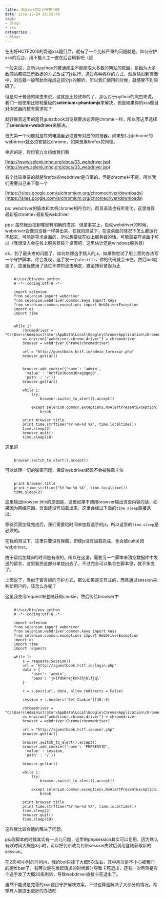 ```yaml
---
title: 浅谈xss的后台守护问题
date: 2016-12-24 21:55:48
tags:
- Blogs
- xss
categories:
- Blogs
---
```


在出好HCTF2016的两道xss题目后，就有了一个比较严重的问题就是，如何守护xss的后台，用不能人工一直在后台刷新吧（逃

<!--more-->

一般来说，之所以python的普通爬虫不能爬取大多数的网站的原因，是因为大多数网站都把显示数据的方式改成了js执行，通过各种各样的方式，然后输出到页面中，浏览器一般帮助你完成这部分js的解析，所以我们使用的时候，就感受不到阻碍了。

但是对于普通的爬虫来说，这就是比较致命的了，那么对于python的爬虫来说，我们一般使用比较轻量级的**selenium+phantomjs**来解决，但是如果你的xss题目对浏览器内核有需求呢？

就好像我这里的题目guestbook浏览器要求必须是chrome一样，所以我这里选择了**selenium+webdriver**来解决。

首先第一个问题就是你的电脑里必须要有对应的浏览器，如果想只用chrome的webdriver就必须安装过chrome，如果想用firefox的同理。

幸运的是，有份官方文档给我们看

[http://www.seleniumhq.org/docs/03_webdriver.jsp](http://www.seleniumhq.org/docs/03_webdriver.jsp)

有个比较重要的就是firefox的webdriver是自带的，但是chrome并不是，所以我们需要自己来下载一个

[https://sites.google.com/a/chromium.org/chromedriver/downloads](https://sites.google.com/a/chromium.org/chromedriver/downloads)

ps: webdriver的版本和本机chrome相符合的，而且语法也有所变化，这里推荐最新版chrome+最新版webdriver

pps: 虽然我没找到哪里有明确的描述，但是事实上，启动webdriver的时候，webdriver会像浏览器一样弹出来，在我的测试下，在没桌面的情况下怎么都运行不起来，可能是需求桌面的，所以想要放在线上服务器的话，可能需要有桌面才可以（我想没人会在线上服务器装个桌面吧，这里估计还是windows服务器）


ok，到了最头疼的问题了，如何处理选手插入的js，如果你尝试了用上面的办法写一个守护脚本，你会发现，选手发一个`alert(1)`，你的代码就会卡住，然后bot就挂了，这里我使用了通过不停的点击确定，直至捕获错误为止

```

	#!/usr/bin/env python
	# -*- coding:utf-8 -*-
	
	import selenium
	from selenium import webdriver  
	from selenium.webdriver.common.keys import Keys  
	from selenium.common.exceptions import WebDriverException
	import os 
	import time 
	
		
	while 1:
		chromedriver = "C:\Users\Administrator\AppData\Local\Google\Chrome\Application\chromedriver.exe"  
		os.environ["webdriver.chrome.driver"] = chromedriver  
		browser = webdriver.Chrome(chromedriver)  
	
		url = "http://guestbook.hctf.io/admin_lorexxar.php"  	
		browser.get(url)
	
	
		browser.add_cookie({'name': 'admin',
		 'value' : 'hctf2o16com30nag0gog0',
		 'path' : '/'})
		browser.get(url)
	
		while 1:
			try:
				browser.switch_to_alert().accept()
	
			except selenium.common.exceptions.NoAlertPresentException:
				break
	
		print browser.title
		print time.strftime("%Y-%m-%d %X", time.localtime())
		time.sleep(2)
		browser.quit()
		time.sleep(10)
```

这里的
```

	browser.switch_to_alert().accept()
```
可以处理一切的弹窗问题，保证webdriver起码不会被弹窗卡住

```

	print browser.title
	print time.strftime("%Y-%m-%d %X", time.localtime())
	time.sleep(2)
```
这里输出browser.title的原因是，这里如果不调用browser输出页面内容的话，如果因为网络原因，页面还没有加载出来，这里会经过下面的`time.sleep`直接退出。

等待页面加载完成后，我们需要给时间来加载选手的js，所以这里的`time.sleep`是必须的。

在我的测试下，这里只要没有弹窗，即使js没有加载完成，也会被quit关闭webdriver。

由于留给加载js的时间是有限的，所以在这里，需要另一个脚本来清空数据库中发送的留言，这里我把这部分单独出去了，不过完全可以集合在脚本里，就不多提了。


上面说了，类似于留言板的守护方式，那么如果是交互式的，而且通过session来判断用户的，该怎么办呢？

这里我使用request来登陆获取cookie，然后传给browser中

```

	#!/usr/bin/env python
	# -*- coding:utf-8 -*-
	
	import selenium
	from selenium import webdriver  
	from selenium.webdriver.common.keys import Keys  
	from selenium.common.exceptions import WebDriverException
	import os 
	import time 
	import requests
	
	while 1:
		s = requests.Session()
		url = 'http://sguestbook.hctf.io/login.php'
		data = {
			'user': 'admin',
			'pass': 'jklfdnkrejknklhjklfjql'
		}
	
		r = s.post(url, data, allow_redirects = False)
	
		session = r.headers['Set-Cookie'][10:-8]
	
		chromedriver = "C:\Users\Administrator\AppData\Local\Google\Chrome\Application\chromedriver.exe"  
		os.environ["webdriver.chrome.driver"] = chromedriver  
		browser = webdriver.Chrome(chromedriver)  
	
		url = "http://sguestbook.hctf.io/user.php"  	
		browser.get(url)
	
		browser.switch_to_alert().accept()
		browser.add_cookie({'name': 'PHPSESSID',
		 'value' : session,
		 'path' : '/'})
		
		browser.get(url)
	
		while 1:
			try:
				browser.switch_to_alert().accept()
	
			except selenium.common.exceptions.NoAlertPresentException:
				break
	
		print browser.title
		print time.strftime("%Y-%m-%d %X", time.localtime())
		time.sleep(2)
		browser.quit()
		time.sleep(10)
```

这样就比较合适的解决了问题。

ps:改脚本的时候其实有一点儿问题，这里的phpsession其实可以复用，因为默认有效时间大概是3小时，可以把判断改为判断session失效后调用登陆获取新的session。

在2天48小时的时间内，我的bot只挂了大概5次左右，其中两次是不小心被我们的运维ban了，有两次是在发起请求的时候超时导致卡死退出，还有一次目测是有个选手发了大概20条刷新，导致webdirver直接卡死退出了。

虽然不能说是完善的xss题目守护解决方案，不过也算是解决了大部分的情况，希望有人能提出更好的办法吧
